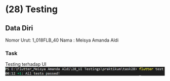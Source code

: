# (28) Testing
## Data Diri

Nomor Urut: 1_018FLB_40
Nama : Meisya Amanda Aldi

### Task
Testing terhadap UI
![hasil](/28_UI%20Testings/screenshots/testing.png)